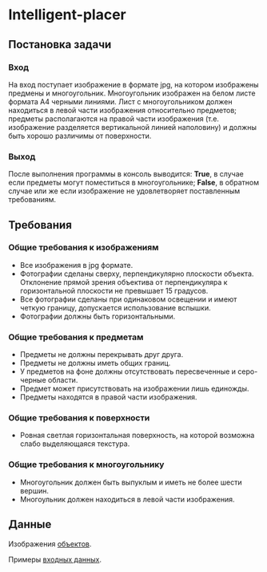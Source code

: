 # Intelligent-placer
## Постановка задачи

### Вход
На вход поступает изображение в формате jpg, на котором изображены предмены и многоугольник. Многоугольник изображен на белом листе формата A4 черными линиями. Лист с многоугольником должен находиться в левой части изображения относительно предметов; предметы располагаются на правой части изображения (т.е. изображение разделяется вертикальной линией наполовину) и должны быть хорошо различимы от поверхности.

### Выход

После выполнения программы в консоль выводится: **True**, в случае если предметы могут поместиться в многоугольнике; **False**, в обратном случае или же если изображение не удовлетворяет поставленным требованиям.

## Требования

### Общие требования к изображениям
+ Все изображения в jpg формате.
+ Фотографии сделаны сверху, перпендикулярно плоскости объекта. Отклонение прямой зрения объектива от перпендикуляра к горизонтальной плоскости не превышает 15 градусов.
+ Все фотографии сделаны при одинаковом освещении и имеют четкую границу, допускается использование вспышки.
+ Фотографии должны быть горизонтальными. 

### Общие требования к предметам
+ Предметы не должны перекрывать друг друга.
+ Предметы не должны иметь общих границ.
+ У предметов на фоне должны отсутствовать пересвеченные и серо-черные области.
+ Предмет может присутствовать на изображении лишь единожды.
+ Предметы находятся в правой части изображения.

### Общие требования к поверхности
+ Ровная светлая горизонтальная поверхность, на которой возможна слабо выделяющаяся текстура.

### Общие требования к многоугольнику
+ Многоугольник должен быть выпуклым и иметь не более шести вершин.
+ Многоульник должен находиться в левой части изображения.

## Данные

Изображения [объектов](objects).

Примеры [входных данных](tests).

